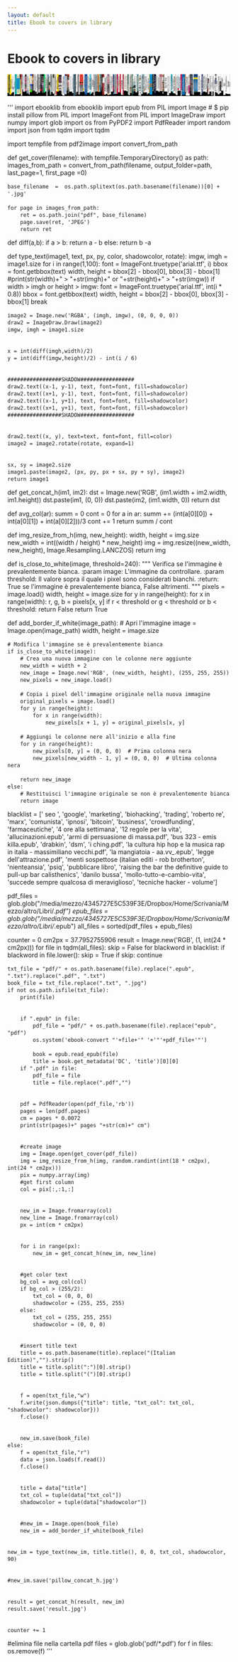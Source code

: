 ```yaml
---
layout: default
title: Ebook to covers in library
---
```


# Ebook to covers in library

![sample to result image](covers.jpg)

'''
import ebooklib
from ebooklib import epub
from PIL import Image # $ pip install pillow
from PIL import ImageFont
from PIL import ImageDraw 
import numpy
import glob
import os
from PyPDF2 import PdfReader
import random
import json
from tqdm import tqdm


import tempfile
from pdf2image import convert_from_path


def get_cover(filename):
	with tempfile.TemporaryDirectory() as path:
		images_from_path = convert_from_path(filename, output_folder=path, last_page=1, first_page =0)


	base_filename  =  os.path.splitext(os.path.basename(filename))[0] + '.jpg'	
	 
	for page in images_from_path:
		ret = os.path.join("pdf", base_filename)
		page.save(ret, 'JPEG')
		return ret


def diff(a,b):
	if a > b:
		return a - b
	else:
		return b -a


def type_text(image1, text, px, py, color, shadowcolor, rotate):
	imgw, imgh = image1.size
	for i in range(1,100):
		font = ImageFont.truetype('arial.ttf', i)
		bbox = font.getbbox(text)
		width, height = bbox[2] - bbox[0], bbox[3] - bbox[1]
		#print(str(width)+" > "+str(imgh)+" or "+str(height)+" > "+str(imgw))
		if width > imgh or height > imgw:
			font = ImageFont.truetype('arial.ttf', int(i * 0.8))
			bbox = font.getbbox(text)
			width, height = bbox[2] - bbox[0], bbox[3] - bbox[1]
			break


	image2 = Image.new('RGBA', (imgh, imgw), (0, 0, 0, 0))
	draw2 = ImageDraw.Draw(image2)
	imgw, imgh = image1.size


	x = int(diff(imgh,width)/2)
	y = int(diff(imgw,height)/2) - int(i / 6)


	#################SHADOW#################
	draw2.text((x-1, y-1), text, font=font, fill=shadowcolor)
	draw2.text((x+1, y-1), text, font=font, fill=shadowcolor)
	draw2.text((x-1, y+1), text, font=font, fill=shadowcolor)
	draw2.text((x+1, y+1), text, font=font, fill=shadowcolor)
	#################SHADOW#################


	draw2.text((x, y), text=text, font=font, fill=color)
	image2 = image2.rotate(rotate, expand=1)


	sx, sy = image2.size
	image1.paste(image2, (px, py, px + sx, py + sy), image2)
	return image1 


def get_concat_h(im1, im2):
	dst = Image.new('RGB', (im1.width + im2.width, im1.height))
	dst.paste(im1, (0, 0))
	dst.paste(im2, (im1.width, 0))
	return dst


def avg_col(ar):
	summ = 0
	cont = 0
	for a in ar:
		summ += (int(a[0][0]) + int(a[0][1]) + int(a[0][2]))/3
		cont += 1
	return summ / cont


def img_resize_from_h(img, new_height):
	width, height = img.size
	new_width = int((width / height) * new_height)
	img = img.resize((new_width, new_height), Image.Resampling.LANCZOS)
	return img


def is_close_to_white(image, threshold=240):
    """
    Verifica se l'immagine è prevalentemente bianca.
    :param image: L'immagine da controllare.
    :param threshold: Il valore sopra il quale i pixel sono considerati bianchi.
    :return: True se l'immagine è prevalentemente bianca, False altrimenti.
    """
    pixels = image.load()
    width, height = image.size
    for y in range(height):
        for x in range(width):
            r, g, b = pixels[x, y]
            if r < threshold or g < threshold or b < threshold:
                return False
    return True


def add_border_if_white(image_path):
    # Apri l'immagine
    image = Image.open(image_path)
    width, height = image.size
    
    # Modifica l'immagine se è prevalentemente bianca
    if is_close_to_white(image):
        # Crea una nuova immagine con le colonne nere aggiunte
        new_width = width + 2
        new_image = Image.new('RGB', (new_width, height), (255, 255, 255))
        new_pixels = new_image.load()
        
        # Copia i pixel dell'immagine originale nella nuova immagine
        original_pixels = image.load()
        for y in range(height):
            for x in range(width):
                new_pixels[x + 1, y] = original_pixels[x, y]
        
        # Aggiungi le colonne nere all'inizio e alla fine
        for y in range(height):
            new_pixels[0, y] = (0, 0, 0)  # Prima colonna nera
            new_pixels[new_width - 1, y] = (0, 0, 0)  # Ultima colonna nera
        
        return new_image
    else:
        # Restituisci l'immagine originale se non è prevalentemente bianca
        return image


blacklist = [' seo ', 'google', 'marketing', 'biohacking', 'trading', 'roberto re', 'marx', 'comunista', 'ipnosi', 'bitcoin', 'business', 'crowdfunding', 'farmaceutiche', '4 ore alla settimana', '12 regole per la vita', 'allucinazioni.epub', 'armi di persuasione di massa.pdf', 'bus 323 - emis killa.epub', 'drabkin', 'dsm', 'i ching.pdf', 'la cultura hip hop e la musica rap in italia - massimiliano vecchi.pdf', 'la mangiatoia - aa.vv_.epub', 'legge dell\'attrazione.pdf', 'menti sospettose (italian editi - rob brotherton', 'nienteansia', 'psiq', 'pubblicare libro', 'raising the bar the definitive guide to pull-up bar calisthenics', 'danilo bussa', 'mollo-tutto-e-cambio-vita', 'succede sempre qualcosa di meraviglioso', 'tecniche hacker - volume']


pdf_files = glob.glob("/media/mezzo/4345727E5C539F3E/Dropbox/Home/Scrivania/Mezzo/altro/Libri/*.pdf")
epub_files = glob.glob("/media/mezzo/4345727E5C539F3E/Dropbox/Home/Scrivania/Mezzo/altro/Libri/*.epub")
all_files = sorted(pdf_files + epub_files)


counter = 0
cm2px = 37.7952755906
result = Image.new('RGB', (1, int(24 * cm2px)))
for file in tqdm(all_files):
	skip = False
	for blackword in blacklist:
		if blackword in file.lower():
			skip = True
	if skip:
		continue


	txt_file = "pdf/" + os.path.basename(file).replace(".epub", ".txt").replace(".pdf", ".txt")
	book_file = txt_file.replace(".txt", ".jpg")
	if not os.path.isfile(txt_file):
		print(file)


		if ".epub" in file:
			pdf_file = "pdf/" + os.path.basename(file).replace("epub", "pdf")
			os.system('ebook-convert "'+file+'" '+'"'+pdf_file+'"')
		
			book = epub.read_epub(file)
			title = book.get_metadata('DC', 'title')[0][0]
		if ".pdf" in file:
			pdf_file = file
			title = file.replace(".pdf","")


		pdf = PdfReader(open(pdf_file,'rb'))
		pages = len(pdf.pages)
		cm = pages * 0.0072
		print(str(pages)+" pages "+str(cm)+" cm")


		#create image
		img = Image.open(get_cover(pdf_file))
		img = img_resize_from_h(img, random.randint(int(18 * cm2px), int(24 * cm2px)))
		pix = numpy.array(img)
		#get first column
		col = pix[:,:1,:]


		new_im = Image.fromarray(col)
		new_line = Image.fromarray(col)
		px = int(cm * cm2px)


		for i in range(px):
			new_im = get_concat_h(new_im, new_line)


		#get color text
		bg_col = avg_col(col)
		if bg_col > (255/2):
			txt_col = (0, 0, 0)
			shadowcolor = (255, 255, 255)
		else:
			txt_col = (255, 255, 255)
			shadowcolor = (0, 0, 0)


		#insert title text
		title = os.path.basename(title).replace("(Italian Edition)","").strip()
		title = title.split(":")[0].strip()
		title = title.split("(")[0].strip()


		f = open(txt_file,"w")
		f.write(json.dumps({"title": title, "txt_col": txt_col, "shadowcolor": shadowcolor}))
		f.close()


		new_im.save(book_file)
	else:
		f = open(txt_file,"r")
		data = json.loads(f.read())
		f.close()


		title = data["title"]
		txt_col = tuple(data["txt_col"])
		shadowcolor = tuple(data["shadowcolor"])


		#new_im = Image.open(book_file)
		new_im = add_border_if_white(book_file)


	new_im = type_text(new_im, title.title(), 0, 0, txt_col, shadowcolor, 90)


	#new_im.save('pillow_concat_h.jpg')


	result = get_concat_h(result, new_im)
	result.save('result.jpg')


	counter += 1


#elimina file nella cartella pdf
files = glob.glob('pdf/*.pdf')
for f in files:
	os.remove(f)
'''